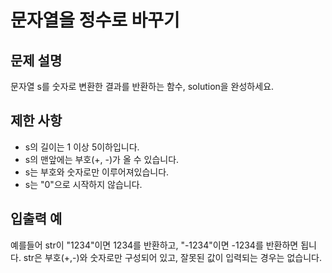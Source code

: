 <h1>문자열을 정수로 바꾸기</h1>


<h2>문제 설명</h2>
문자열 s를 숫자로 변환한 결과를 반환하는 함수, solution을 완성하세요.


<h2>제한 사항</h2>


- s의 길이는 1 이상 5이하입니다.
- s의 맨앞에는 부호(+, -)가 올 수 있습니다.
- s는 부호와 숫자로만 이루어져있습니다.
- s는 "0"으로 시작하지 않습니다.


<h2>입출력 예</h2>

예를들어 str이 "1234"이면 1234를 반환하고, "-1234"이면 -1234를 반환하면 됩니다.
str은 부호(+,-)와 숫자로만 구성되어 있고, 잘못된 값이 입력되는 경우는 없습니다.
